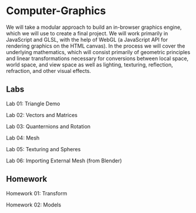 # Computer-Graphics

We will take a modular approach to build an in-browser graphics engine, which we will use to create a final project. We will work primarily in JavaScript and GLSL, with the help of WebGL (a JavaScript API for rendering graphics on the HTML canvas). In the process we will cover the underlying mathematics, which will consist primarily of geometric principles and linear transformations necessary for conversions between local space, world space, and view space as well as lighting, texturing, reflection, refraction, and other visual effects.

## Labs
Lab 01: Triangle Demo

Lab 02: Vectors and Matrices

Lab 03: Quanternions and Rotation

Lab 04: Mesh

Lab 05: Texturing and Spheres

Lab 06: Importing External Mesh (from Blender)

## Homework
Homework 01: Transform

Homework 02: Models

